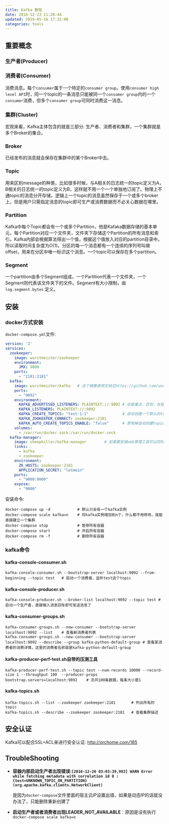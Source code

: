 ```yaml
---
title: Kafka 教程
date: 2016-12-23 11:20:44
updated: 2019-05-16 17:32:00
categories: tools
---
```



## 重要概念

### 生产者(Producer)

### 消费者(Consumer)

消费消息。每个`consumer`属于一个特定的`consumer group`。使用`consumer high level API`时，同一个topic的一条消息只能被同一个`consumer group`内的一个`consumer`消费，但多个`consumer group`可同时消费这一消息。

### 集群(Cluster)

宏观来看，Kafka主体包含的就是三部分: 生产者、消费者和集群，一个集群就是多个Broker的集合。

### Broker

已经发布的消息就会保存在集群中的某个Broker中去。

### Topic

用来区别message的种类，比如很多时候，与A相关的日志统一的topic定义为A，B相关的日志统一的topic定义为B，这样就不用一个一个单独地订阅了。物理上不通topic的消息分开存储，逻辑上一个topic的消息虽然保存于一个或多个broker上，但是用户只需指定消息的topic即可生产或消费数据而不必关心数据在哪里。

### Partition

Kafka中每个Topic都会有一个或多个Partition，他是Kafaka数据存储的基本单元，每个Partition对应一个文件夹，文件夹下存储这个Partition的所有消息和索引。Kafka内部会根据算法得出一个值，根据这个值放入对应的partition目录中。所以读取时间复杂度为O(1)。分区的每一个消息都有一个连续的序列号叫做offset，用来在分区中唯一标识这个消息。一个topic可以保存在多个partition。

### Segment

一个partition由多个Segment组成，一个Partition代表一个文件夹，一个Segment则代表该文件夹下的文件。Segment有大小限制，由`log.segment.bytes` 定义。

## 安装

### docker方式安装

`docker-compose.yml`文件:

```yaml
version: '2'
services:
  zookeeper:
    image: wurstmeister/zookeeper
    environment:
      JMX: 9000
    ports:
      - "2181:2181"
  kafka:
    image: wurstmeister/kafka	# 这个镜像使用文档见https://github.com/wurstmeister/kafka-docker
    ports:
      - "9092"
    environment:
      KAFKA_ADVERTISED_LISTENERS: PLAINTEXT://:9092	# 这是重点，否则，在容器内部启动生产者消费者都会失败的
      KAFKA_LISTENERS: PLAINTEXT://:9092
      KAFKA_CREATE_TOPICS: "test:1:1"				# 自动创建一个默认的topic
      KAFKA_ZOOKEEPER_CONNECT: zookeeper:2181
      KAFKA_AUTO_CREATE_TOPICS_ENABLE: "false"		# 禁用掉自动创建topic的功能，使用上面的镜像，kafka的参数设置都可以以这样的方式进行设置
    volumes:
      - /var/run/docker.sock:/var/run/docker.sock
  kafka-manager:
    image: sheepkiller/kafka-manager		# 如果要安装web管理工具可以同时安装这个，最后通过宿主机IP的9000端口进行访问，例如172.31.148.174:9000
    links:
      - kafka
      - zookeeper
    environment:
      ZK_HOSTS: zookeeper:2181
      APPLICATION_SECRET: "letmein"
    ports:
      - "9000:9000"
    expose:
      - "9000"
```

安装命令:

```shell
docker-compose up -d			# 默认只会有一个kafka实例
docker-compose scale kafka=n	# 将kafka实例增加到n个，什么都不用修改，就能直接建立一个集群
docker-compose stop				# 暂停所有容器
docker-compose start 			# 开启所有容器
docker-compose rm -f 			# 删除所有容器
```

### kafka命令

#### kafka-console-consumer.sh

```shell
kafka-console-consumer.sh --bootstrap-server localhost:9092 --from-beginning --topic test	# 启动一个消费者，监听test这个topic
```

#### kafka-console-producer.sh

```shell
kafka-console-producer.sh --broker-list localhost:9092 --topic test	# 启动一个生产者，直接输入消息回车即可发送消息了
```

#### kafka-consumer-groups.sh

```shell
kafka-consumer-groups.sh --new-consumer --bootstrap-server localhost:9092 --list	# 查看新消费者列表
kafka-consumer-groups.sh --new-consumer --bootstrap-server localhost:9092 --describe --group kafka-python-default-group	# 查看某消费者的消费详情，这里的消费者名称就是kafka-python-default-group
```

#### kafka-producer-perf-test.sh自带的压测工具

```shell
kafka-producer-perf-test.sh --topic test --num-records 10000 --record-size 1 --throughput 100  --producer-props bootstrap.servers=localhost:9092	# 总共100条数据，每条大小是1
```

#### kafka-topics.sh

```shell
kafka-topics.sh --list --zookeeper zookeeper:2181		# 列出所有的topic
kafka-topics.sh --describe --zookeeper zookeeper:2181	# 查看集群描述
```

## 安全认证

Kafka可以配合SSL+ACL来进行安全认证: http://orchome.com/185

## TroubleShooting

- **容器内部启动生产者出现错误:`[2016-12-26 03:03:39,983] WARN Error while fetching metadata with correlation id 0 : {test=UNKNOWN_TOPIC_OR_PARTITION} (org.apache.kafka.clients.NetworkClient)`**

  是因为`docker-compose`文件里面的宿主讥IP设置出错，如果是动态IP的话就没办法了，只能删除重新创建了
  
- **启动生产者或者消费者出现LEADER_NOT_AVAILABLE**：原因是没有执行`docker-compose scale kafka=n`
